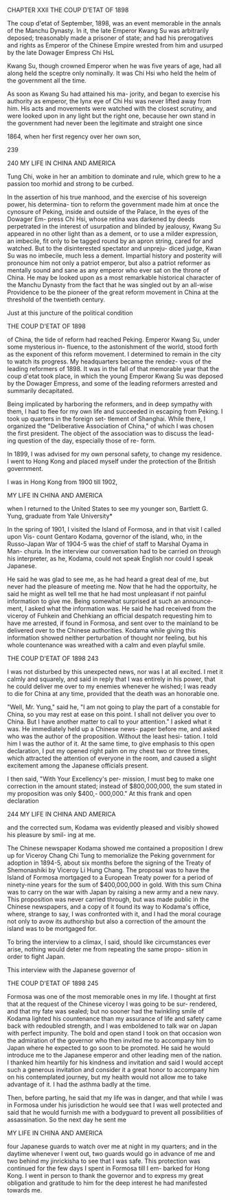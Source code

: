 CHAPTER XXII 
THE COUP D'ETAT OF 1898 

The coup d'etat of September, 1898, was an 
event memorable in the annals of the Manchu 
Dynasty. In it, the late Emperor Kwang Su 
was arbitrarily deposed; treasonably made a 
prisoner of state; and had his prerogatives and 
rights as Emperor of the Chinese Empire 
wrested from him and usurped by the late 
Dowager Empress Chi HsL 

Kwang Su, though crowned Emperor when 
he was five years of age, had all along held the 
sceptre only nominally. It was Chi Hsi who 
held the helm of the government all the time. 

As soon as Kwang Su had attained his ma- 
jority, and began to exercise his authority as 
emperor, the lynx eye of Chi Hsi was never 
lifted away from him. His acts and movements 
were watched with the closest scrutiny, and were 
looked upon in any light but the right one, 
because her own stand in the government had 
never been the legitimate and straight one since 

1864, when her first regency over her own son, 

239 



240 MY LIFE IN CHINA AND AMERICA 

Tung Chi, woke in her an ambition to dominate 
and rule, which grew to he a passion too morhid 
and strong to be curbed. 

In the assertion of his true manhood, and the 
exercise of his sovereign power, his determina- 
tion to reform the government made him at once 
the cynosure of Peking, inside and outside of 
the Palace, In the eyes of the Dowager Em- 
press Chi Hsi, whose retina was darkened by 
deeds perpetrated in the interest of usurpation 
and blinded by jealousy, Kwang Su appeared in 
no other light than as a dement, or to use a milder 
expression, an imbecile, fit only to be tagged 
round by an apron string, cared for and watched. 
But to the disinterested spectator and unpreju- 
diced judge, Kwan Su was no imbecile, much 
less a dement. Impartial history and posterity 
will pronounce him not only a patriot emperor, 
but also a patriot reformer as mentally sound and 
sane as any emperor who ever sat on the throne 
of China. He may be looked upon as a most 
remarkable historical character of the Manchu 
Dynasty from the fact that he was singled out 
by an all-wise Providence to be the pioneer of 
the great reform movement in China at the 
threshold of the twentieth century. 

Just at this juncture of the political condition 



THE COUP D'ETAT OF 1898 

of China, the tide of reform had reached Peking. 
Emperor Kwang Su, under some mysterious in- 
fluence, to the astonishment of the world, stood 
forth as the exponent of this reform movement. 
I determined to remain in the city to watch its 
progress. My headquarters became the rendez- 
vous of the leading reformers of 1898. It was in 
the fall of that memorable year that the coup 
d'etat took place, in which the young Emperor 
Kwang Su was deposed by the Dowager 
Empress, and some of the leading reformers 
arrested and summarily decapitated. 

Being implicated by harboring the reformers, 
and in deep sympathy with them, I had to flee 
for my own life and succeeded in escaping from 
Peking. I took up quarters in the foreign set- 
tlement of Shanghai. While there, I organized 
the "Deliberative Association of China," of 
which I was chosen the first president. The 
object of the association was to discuss the lead- 
ing question of the day, especially those of re- 
form. 

In 1899, I was advised for my own personal 
safety, to change my residence. I went to Hong 
Kong and placed myself under the protection of 
the British government. 

I was in Hong Kong from 1900 till 1902, 



MY LIFE IN CHINA AND AMERICA 

when I returned to the United States to see my 
younger son, Bartlett G. Yung, graduate from 
Yale University* 

In the spring of 1901, I visited the Island of 
Formosa, and in that visit I called upon Vis- 
count Gentaro Kodama, governor of the island, 
who, in the Russo-Japan War of 1904-5 was 
the chief of staff to Marshal Oyama in Man- 
churia. In the interview our conversation had 
to be carried on through his interpreter, as he, 
Kodama, could not speak English nor could I 
speak Japanese. 

He said he was glad to see me, as he had heard 
a great deal of me, but never had the pleasure of 
meeting me. Now that he had the opportuity, 
he said he might as well tell me that he had most 
unpleasant if not painful information to give me. 
Being somewhat surprised at such an announce- 
ment, I asked what the information was. He said 
he had received from the viceroy of Fuhkein and 
Chehkiang an official despatch requesting him to 
have me arrested, if found in Formosa, and sent 
over to the mainland to be delivered over to the 
Chinese authorities. Kodama while giving this 
information showed neither perturbation of 
thought nor feeling, but his whole countenance 
was wreathed with a calm and even playful smile. 



THE COUP D'ETAT OF 1898 243 

I was not disturbed by this unexpected news, 
nor was I at all excited. I met it calmly and 
squarely, and said in reply that I was entirely in 
his power, that he could deliver me over to my 
enemies whenever he wished; I was ready to die 
for China at any time, provided that the death 
was an honorable one. 

"Well, Mr. Yung," said he, "I am not going 
to play the part of a constable for China, so 
you may rest at ease on this point. I shall not 
deliver you over to China. But I have another 
matter to call to your attention." I asked what 
it was. He immediately held up a Chinese news- 
paper before me, and asked who was the author 
of the proposition. Without the least hesi- 
tation. I told him I was the author of it. 
At the same time, to give emphasis to this 
open declaration, I put my opened right palm 
on my chest two or three times, which attracted 
the attention of everyone in the room, and caused 
a slight excitement among the Japanese officials 
present. 

I then said, "With Your Excellency's per- 
mission, I must beg to make one correction in 
the amount stated; instead of $800,000,000, the 
sum stated in my proposition was only $400,- 
000,000." At this frank and open declaration 



244 MY LIFE IN CHINA AND AMERICA 

and the corrected sum, Kodama was evidently 
pleased and visibly showed his pleasure by smil- 
ing at me. 

The Chinese newspaper Kodama showed me 
contained a proposition I drew up for Viceroy 
Chang Chi Tung to memorialize the Peking 
government for adoption in 1894-5, about six 
months before the signing of the Treaty of 
Shemonashiki by Viceroy Li Hung Chang. 
The proposal was to have the Island of Formosa 
mortgaged to a European Treaty power for a 
period of ninety-nine years for the sum of 
$400,000,000 in gold. With this sum China was 
to carry on the war with Japan by raising a new 
army and a new navy. This proposition was 
never carried through, but was made public in 
the Chinese newspapers, and a copy of it found 
its way to Kodama's office, where, strange to say, 
I was confronted with it, and I had the moral 
courage not only to avow its authorship but also 
a correction of the amount the island was to be 
mortgaged for. 

To bring the interview to a climax, I said, 
should like circumstances ever arise, nothing 
would deter me from repeating the same propo- 
sition in order to fight Japan. 

This interview with the Japanese governor of 



THE COUP D'ETAT OF 1898 245 

Formosa was one of the most memorable ones in 
my life. I thought at first that at the request of 
the Chinese viceroy I was going to be sur- 
rendered, and that my fate was sealed; but no 
sooner had the twinkling smile of Kodama 
lighted his countenance than my assurance of life 
and safety came back with redoubled strength, 
and I was emboldened to talk war on Japan with 
perfect impunity. The bold and open stand I 
took on that occasion won the admiration of the 
governor who then invited me to accompany him 
to Japan where he expected to go soon to 
be promoted. He said he would introduce me to 
the Japanese emperor and other leading men of 
the nation. I thanked him heartily for his 
kindness and invitation and said I would accept 
such a generous invitation and consider it a great 
honor to accompany him on his contemplated 
journey, but my health would not allow me to 
take advantage of it. I had the asthma badly 
at the time. 

Then, before parting, he said that my life was 
in danger, and that while I was in Formosa 
under his jurisdiction he would see that I was 
well protected and said that he would furnish 
me with a bodyguard to prevent all possibilities 
of assassination. So the next day he sent me 



MY LIFE IN CHINA AND AMERICA 

four Japanese guards to watch over me at night 
in my quarters; and in the daytime whenever I 
went out, two guards would go in advance of 
me and two behind my jinrickisha to see that I 
was safe. This protection was continued for 
the few days I spent in Formosa till I em- 
barked for Hong Kong. I went in person to 
thank the governor and to express my great 
obligation and gratitude to him for the deep 
interest he had manifested towards me. 





